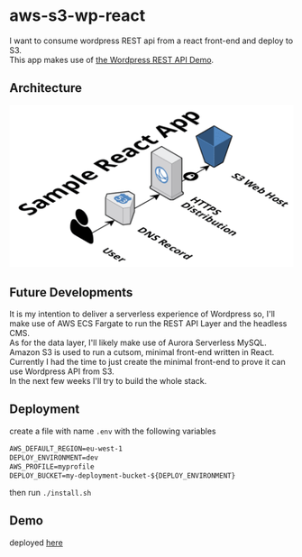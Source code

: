 # aws-s3-wp-react
I want to consume wordpress REST api from a react front-end and deploy to S3.  
This app makes use of [the Wordpress REST API Demo](https://demo.wp-api.org/wp-json/wp/v2).

## Architecture
<img src='assets/sample-react-arch.png' width=800 />

## Future Developments
It is my intention to deliver a serverless experience of Wordpress so,
I'll make use of AWS ECS Fargate to run the REST API Layer and the headless CMS.  
As for the data layer, I'll likely make use of Aurora Serverless MySQL.  
Amazon S3 is used to run a cutsom, minimal front-end written in React.  
Currently I had the time to just create the minimal front-end to prove
it can use Wordpress API from S3.  
In the next few weeks I'll try to build the whole stack.  

## Deployment

create a file with name `.env` with the following variables
```
AWS_DEFAULT_REGION=eu-west-1
DEPLOY_ENVIRONMENT=dev
AWS_PROFILE=myprofile
DEPLOY_BUCKET=my-deployment-bucket-${DEPLOY_ENVIRONMENT}
```
then run `./install.sh`

## Demo
deployed [here](http://gbatt-wp-s3-host-dev3.s3-website-eu-west-1.amazonaws.com/)